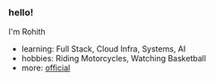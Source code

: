 ### hello!

I'm Rohith

- learning: Full Stack, Cloud Infra, Systems, AI
- hobbies: Riding Motorcycles, Watching Basketball
- more: [official](https://linkedin.com/in/rohithdivi) 
